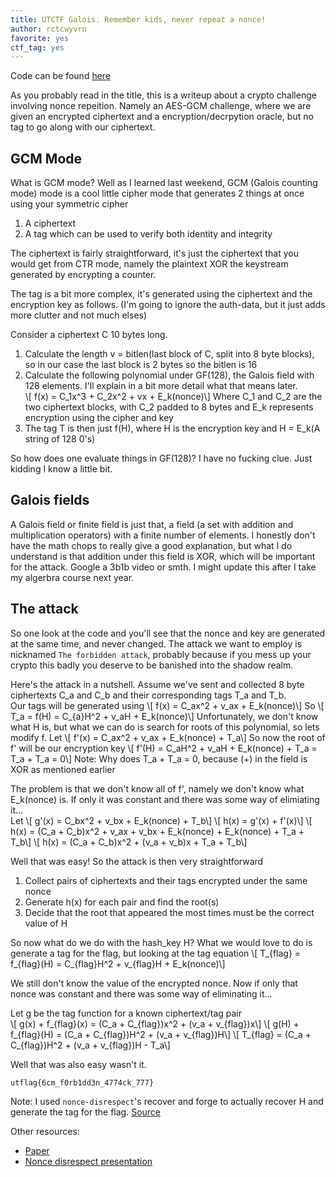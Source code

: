 ```yaml
---
title: UTCTF Galois. Remember kids, never repeat a nonce!
author: rctcwyvrn
favorite: yes
ctf_tag: yes
---
```

Code can be found [here](https://github.com/rctcwyvrn/ctf_stuff/tree/master/utctf/galois)

As you probably read in the title, this is a writeup about a crypto challenge involving nonce repeition. Namely an AES-GCM challenge, where we are given an encrypted ciphertext and a encryption/decrpytion oracle, but no tag to go along with our ciphertext.

## GCM Mode
What is GCM mode? Well as I learned last weekend, GCM (Galois counting mode) mode is a cool little cipher mode that generates 2 things at once using your symmetric cipher
1. A ciphertext   
2. A tag which can be used to verify both identity and integrity  

The ciphertext is fairly straightforward, it's just the ciphertext that you would get from CTR mode, namely the plaintext XOR the keystream generated by encrypting a counter.

The tag is a bit more complex, it's generated using the ciphertext and the encryption key as follows. (I'm going to ignore the auth-data, but it just adds more clutter and not much elses)

Consider a ciphertext C 10 bytes long.  
1. Calculate the length v = bitlen(last block of C, split into 8 byte blocks), so in our case the last block is 2 bytes so the bitlen is 16  
2. Calculate the following polynomial under GF(128), the Galois field with 128 elements. I'll explain in a bit more detail what that means later.   
\\[ f(x) = C_1x^3 + C_2x^2 + vx + E_k(nonce)\\]
Where C_1 and C_2 are the two ciphertext blocks, with C_2 padded to 8 bytes and E_k represents encryption using the cipher and key  
3. The tag T is then just f(H), where H is the encryption key and H = E_k(A string of 128 0's)

So how does one evaluate things in GF(128)? I have no fucking clue. Just kidding I know a little bit.

## Galois fields
A Galois field or finite field is just that, a field (a set with addition and multiplication operators) with a finite number of elements. I honestly don't have the math chops to really give a good explanation, but what I do understand is that addition under this field is XOR, which will be important for the attack. Google a 3b1b video or smth. I might update this after I take my algerbra course next year.

## The attack
So one look at the code and you'll see that the nonce and key are generated at the same time, and never changed. The attack we want to employ is nicknamed `The forbidden attack`, probably because if you mess up your crypto this badly you deserve to be banished into the shadow realm.

Here's the attack in a nutshell. Assume we've sent and collected 8 byte ciphertexts C_a and C_b and their corresponding tags T_a and T_b.  
Our tags will be generated using 
\\[ f(x) = C_ax^2 + v_ax + E_k(nonce)\\]
So 
\\[ T_a = f(H) = C_{a}H^2 + v_aH + E_k(nonce)\\]
Unfortunately, we don't know what H is, but what we can do is search for roots of this polynomial, so lets modify f. Let
\\[ f'(x) = C_ax^2 + v_ax + E_k(nonce) + T_a\\]
So now the root of f' will be our encryption key
\\[ f'(H) = C_aH^2 + v_aH + E_k(nonce) + T_a = T_a + T_a = 0\\]
Note: Why does T_a + T_a = 0, because (+) in the field is XOR as mentioned earlier

The problem is that we don't know all of f', namely we don't know what E_k(nonce) is. If only it was constant and there was some way of elimiating it...  
Let
\\[ g'(x) = C_bx^2 + v_bx + E_k(nonce) + T_b\\]
\\[ h(x) = g'(x) + f'(x)\\]
\\[ h(x) = (C_a + C_b)x^2 + v_ax + v_bx + E_k(nonce) + E_k(nonce) + T_a + T_b\\]
\\[ h(x) = (C_a + C_b)x^2 + (v_a + v_b)x + T_a + T_b\\]
  
Well that was easy! So the attack is then very straightforward  
1. Collect pairs of ciphertexts and their tags encrypted under the same nonce   
2. Generate h(x) for each pair and find the root(s)  
3. Decide that the root that appeared the most times must be the correct value of H  

So now what do we do with the hash_key H? What we would love to do is generate a tag for the flag, but looking at the tag equation
\\[ T_{flag} = f_{flag}(H) = C_{flag}H^2 + v_{flag}H + E_k(nonce)\\]

We still don't know the value of the encrypted nonce. Now if only that nonce was constant and there was some way of eliminating it...   

Let g be the tag function for a known ciphertext/tag pair  
\\[ g(x) + f_{flag}(x) = (C_a + C_{flag})x^2 + (v_a + v_{flag})x\\]
\\[ g(H) + f_{flag}(H) = (C_a + C_{flag})H^2 + (v_a + v_{flag})H\\]
\\[ T_{flag} = (C_a + C_{flag})H^2 + (v_a + v_{flag})H - T_a\\]

Well that was also easy wasn't it.

`utflag{6cm_f0rb1dd3n_4774ck_777}`

Note: I used `nonce-disrespect`'s recover and forge to actually recover H and generate the tag for the flag. [Source](https://github.com/nonce-disrespect/nonce-disrespect)  
     
Other resources:   
*  [Paper](https://eprint.iacr.org/2016/475.pdf)  
*  [Nonce disrespect presentation](https://www.blackhat.com/docs/us-16/materials/us-16-Devlin-Nonce-Disrespecting-Adversaries-Practical-Forgery-Attacks-On-GCM-In-TLS.pdf)